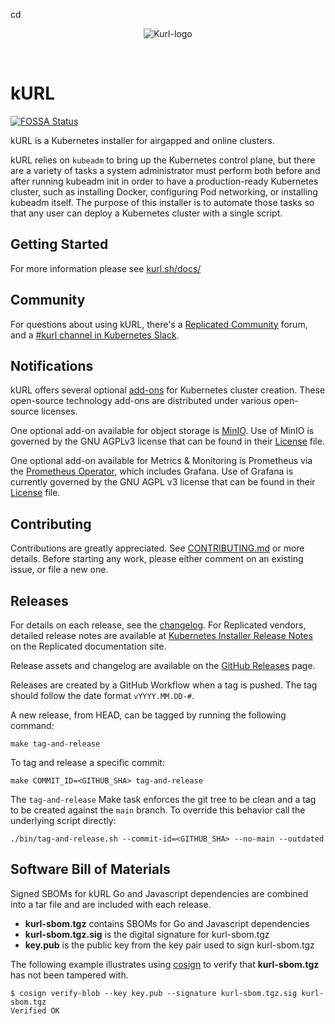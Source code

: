cd <div align="center">
  <img alt="Kurl-logo" src="https://kurl.sh/kurl_logo@2x.png" />
</div>
<br/>

# kURL

[![FOSSA Status](https://app.fossa.com/api/projects/custom%2B5995%2Fgithub.com%2Freplicatedhq%2Fkurl.svg?type=small)](https://app.fossa.com/projects/custom%2B5995%2Fgithub.com%2Freplicatedhq%2Fkurl?ref=badge_small)

kURL is a Kubernetes installer for airgapped and online clusters.

kURL relies on `kubeadm` to bring up the Kubernetes control plane, but there are a variety of tasks a system administrator must perform both before and after running kubeadm init in order to have a production-ready Kubernetes cluster, such as installing Docker, configuring Pod networking, or installing kubeadm itself.
The purpose of this installer is to automate those tasks so that any user can deploy a Kubernetes cluster with a single script.

## Getting Started

For more information please see [kurl.sh/docs/](https://kurl.sh/docs/)

## Community

For questions about using kURL, there's a [Replicated Community](https://help.replicated.com/community) forum, and a [#kurl channel in Kubernetes Slack](https://kubernetes.slack.com/channels/kurl).

## Notifications

kURL offers several optional [add-ons](https://kurl.sh/add-ons) for Kubernetes cluster creation.
These open-source technology add-ons are distributed under various open-source licenses.

One optional add-on available for object storage is [MinIO](https://github.com/minio/minio).
Use of MinIO is governed by the GNU AGPLv3 license that can be found in their [License](https://github.com/minio/minio/blob/master/LICENSE) file.

One optional add-on available for Metrics & Monitoring is Prometheus via the [Prometheus Operator](https://github.com/prometheus-operator/prometheus-operator), which includes Grafana.
Use of Grafana is currently governed by the GNU AGPL v3 license that can be found in their [License](https://github.com/grafana/grafana/blob/main/LICENSE) file.

## Contributing

Contributions are greatly appreciated. See [CONTRIBUTING.md](CONTRIBUTING.md) or more details. 
Before starting any work, please either comment on an existing issue, or file a new one.

## Releases

For details on each release, see the [changelog](https://github.com/replicatedhq/kURL/releases).
For Replicated vendors, detailed release notes are available at [Kubernetes Installer Release Notes](https://docs.replicated.com/release-notes/rn-kubernetes-installer) on the Replicated documentation site.

Release assets and changelog are available on the [GitHub Releases](https://github.com/replicatedhq/kURL/releases) page.

Releases are created by a GitHub Workflow when a tag is pushed.
The tag should follow the date format `vYYYY.MM.DD-#`.

A new release, from HEAD, can be tagged by running the following command:

```shell
make tag-and-release
```

To tag and release a specific commit:

```shell
make COMMIT_ID=<GITHUB_SHA> tag-and-release
```

The `tag-and-release` Make task enforces the git tree to be clean and a tag to be created against
the `main` branch. To override this behavior call the underlying script directly:

```shell
./bin/tag-and-release.sh --commit-id=<GITHUB_SHA> --no-main --outdated
```

## Software Bill of Materials

Signed SBOMs for kURL Go and Javascript dependencies are combined into a tar file and are included with each release.

- **kurl-sbom.tgz** contains SBOMs for Go  and Javascript dependencies
- **kurl-sbom.tgz.sig** is the digital signature for kurl-sbom.tgz
- **key.pub** is the public key from the key pair used to sign kurl-sbom.tgz

The following example illustrates using [cosign](https://github.com/sigstore/cosign) to verify that **kurl-sbom.tgz** has
not been tampered with.

```shell
$ cosign verify-blob --key key.pub --signature kurl-sbom.tgz.sig kurl-sbom.tgz
Verified OK
```
